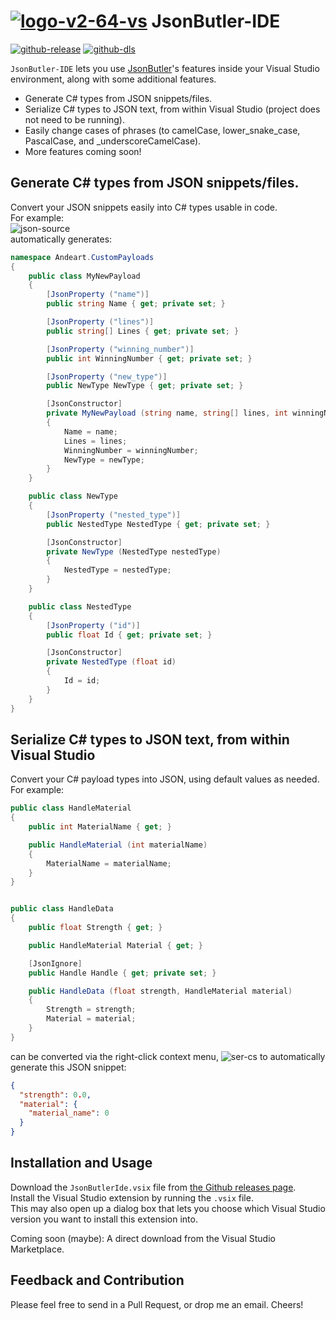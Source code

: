 # [![logo-v2-64-vs][jsonbutlervs icon]](#) JsonButler-IDE

[![github-release](https://img.shields.io/github/release/andeart/JsonButler-IDE.svg)](https://github.com/andeart/JsonButler-IDE/releases/latest) [![github-dls](https://img.shields.io/github/downloads/andeart/JsonButler-IDE/total.svg)](https://github.com/andeart/JsonButler-IDE/releases/latest)<br/>

`JsonButler-IDE` lets you use [JsonButler][jsonbutler library]'s features inside your Visual Studio environment, along with some additional features.

- Generate C# types from JSON snippets/files.
- Serialize C# types to JSON text, from within Visual Studio (project does not need to be running).
- Easily change cases of phrases (to camelCase, lower_snake_case, PascalCase, and _underscoreCamelCase).
- More features coming soon!

## Generate C# types from JSON snippets/files.
Convert your JSON snippets easily into C# types usable in code.<br/>
For example:<br/>
![json-source][jb-0-jsonsource]<br/>
automatically generates:
```csharp
namespace Andeart.CustomPayloads
{
    public class MyNewPayload
    {
        [JsonProperty ("name")]
        public string Name { get; private set; }

        [JsonProperty ("lines")]
        public string[] Lines { get; private set; }

        [JsonProperty ("winning_number")]
        public int WinningNumber { get; private set; }

        [JsonProperty ("new_type")]
        public NewType NewType { get; private set; }

        [JsonConstructor]
        private MyNewPayload (string name, string[] lines, int winningNumber, NewType newType)
        {
            Name = name;
            Lines = lines;
            WinningNumber = winningNumber;
            NewType = newType;
        }
    }

    public class NewType
    {
        [JsonProperty ("nested_type")]
        public NestedType NestedType { get; private set; }

        [JsonConstructor]
        private NewType (NestedType nestedType)
        {
            NestedType = nestedType;
        }
    }

    public class NestedType
    {
        [JsonProperty ("id")]
        public float Id { get; private set; }

        [JsonConstructor]
        private NestedType (float id)
        {
            Id = id;
        }
    }
}
```

## Serialize C# types to JSON text, from within Visual Studio

Convert your C# payload types into JSON, using default values as needed.<br/>
For example: <br/>
```csharp
public class HandleMaterial
{
    public int MaterialName { get; }

    public HandleMaterial (int materialName)
    {
        MaterialName = materialName;
    }
}


public class HandleData
{
    public float Strength { get; }

    public HandleMaterial Material { get; }

    [JsonIgnore]
    public Handle Handle { get; private set; }

    public HandleData (float strength, HandleMaterial material)
    {
        Strength = strength;
        Material = material;
    }
}
```
can be converted via the right-click context menu,
![ser-cs][jb-1-sercs]
to automatically generate this JSON snippet:
```json
{
  "strength": 0.0,
  "material": {
    "material_name": 0
  }
}
```

## Installation and Usage
Download the `JsonButlerIde.vsix` file from [the Github releases page](https://github.com/andeart/JsonButler-IDE/releases/latest).<br />
Install the Visual Studio extension by running the `.vsix` file.<br />
This may also open up a dialog box that lets you choose which Visual Studio version you want to install this extension into.

Coming soon (maybe): A direct download from the Visual Studio Marketplace. 

## Feedback and Contribution
Please feel free to send in a Pull Request, or drop me an email. Cheers!


[jsonbutler library]: https://github.com/andeart/JsonButler "JsonButler"
[jsonbutlervs icon]: https://user-images.githubusercontent.com/6226493/44009167-a0dc8714-9e5e-11e8-93c9-802549e5187a.png "JsonButler"
[jb-0-jsonsource]: https://user-images.githubusercontent.com/6226493/45602176-51b4b900-b9ce-11e8-8607-54146b1dad3d.png "JsonButler"
[jb-1-sercs]: https://user-images.githubusercontent.com/6226493/45602343-5fb80900-b9d1-11e8-8add-733090a38b93.png "JsonButler"
